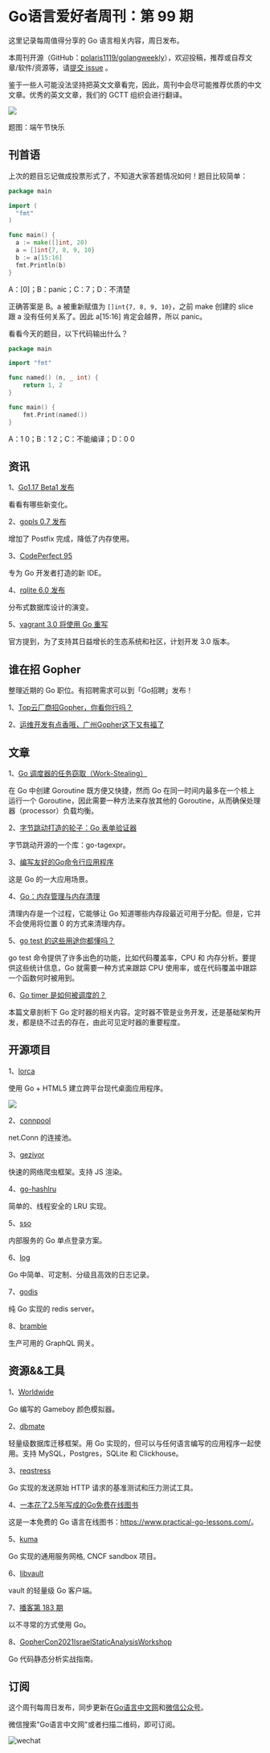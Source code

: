 # Go语言爱好者周刊：第 99 期

这里记录每周值得分享的 Go 语言相关内容，周日发布。

本周刊开源（GitHub：[polaris1119/golangweekly](https://github.com/polaris1119/golangweekly)），欢迎投稿，推荐或自荐文章/软件/资源等，请[提交 issue](https://github.com/polaris1119/golangweekly/issues) 。

鉴于一些人可能没法坚持把英文文章看完，因此，周刊中会尽可能推荐优质的中文文章。优秀的英文文章，我们的 GCTT 组织会进行翻译。

![](imgs/issue099/cover.png)

题图：端午节快乐

## 刊首语

上次的题目忘记做成投票形式了，不知道大家答题情况如何！题目比较简单：

```go
package main

import (
  "fmt"
)

func main() {
  a := make([]int, 20)
  a = []int{7, 8, 9, 10}
  b := a[15:16]
  fmt.Println(b)
}
```

A：[0]；B：panic；C：7；D：不清楚

正确答案是 B。a 被重新赋值为 `[]int{7, 8, 9, 10}`，之前 make 创建的 slice 跟 a 没有任何关系了。因此 a[15:16] 肯定会越界，所以 panic。

看看今天的题目，以下代码输出什么？

```go
package main

import "fmt"

func named() (n, _ int) {
	return 1, 2
}

func main() {
	fmt.Print(named())
}
```

A：1 0；B：1 2；C：不能编译；D：0 0

## 资讯

1、[Go1.17 Beta1 发布](https://mp.weixin.qq.com/s/2UeuFECPBoxh2nUDxohVNg)

看看有哪些新变化。

2、[gopls 0.7 发布](https://github.com/golang/tools/releases/tag/gopls/v0.7.0)

增加了 Postfix 完成，降低了内存使用。

3、[CodePerfect 95](https://codeperfect95.com/)

专为 Go 开发者打造的新 IDE。

4、[rqlite 6.0 发布](https://www.philipotoole.com/rqlite-6-0-0-building-for-the-future/)

分布式数据库设计的演变。

5、[vagrant 3.0 将使用 Go 重写](https://www.hashicorp.com/blog/toward-vagrant-3-0)

官方提到，为了支持其日益增长的生态系统和社区，计划开发 3.0 版本。

## 谁在招 Gopher

整理近期的 Go 职位。有招聘需求可以到「Go招聘」发布！ 

1、[Top云厂商招Gopher，你看你行吗？](https://mp.weixin.qq.com/s/GE05WZBz2SqlwswUhZaJ-Q)

2、[运维开发有点香哦，广州Gopher这下又有福了](https://mp.weixin.qq.com/s/g737LlDDxsEnQDTd6wgy5Q)

## 文章

1、[Go 调度器的任务窃取（Work-Stealing）](https://mp.weixin.qq.com/s/trBAi976eaaTDcSzpAqPkQ)

在 Go 中创建 Goroutine 既方便又快捷，然而 Go 在同一时间内最多在一个核上运行一个 Goroutine，因此需要一种方法来存放其他的 Goroutine，从而确保处理器（processor）负载均衡。

2、[字节跳动打造的轮子：Go 表单验证器](https://mp.weixin.qq.com/s/Oc90iCYyZGj5uDKhj8eGWw)

字节跳动开源的一个库：go-tagexpr。

3、[编写友好的Go命令行应用程序](https://mp.weixin.qq.com/s/qOhdWkIG5lZG6hV7QHIsaQ)

这是 Go 的一大应用场景。

4、[Go：内存管理与内存清理](https://mp.weixin.qq.com/s/gTk2UcVCv4a0xuP44oqZhg)

清理内存是一个过程，它能够让 Go 知道哪些内存段最近可用于分配。但是，它并不会使用将位置 0 的方式来清理内存。

5、[go test 的这些用途你都懂吗？](https://mp.weixin.qq.com/s/rt737Zdt30sYw9Fk-5n71A)

go test 命令提供了许多出色的功能，比如代码覆盖率，CPU 和 内存分析。要提供这些统计信息，Go 就需要一种方式来跟踪 CPU 使用率，或在代码覆盖中跟踪一个函数何时被用到。

6、[Go timer 是如何被调度的？](https://mp.weixin.qq.com/s/iseiQ20eIUR9i02fy1tFhg)

本篇文章剖析下 Go 定时器的相关内容。定时器不管是业务开发，还是基础架构开发，都是绕不过去的存在，由此可见定时器的重要程度。

## 开源项目

1、[lorca](https://github.com/zserge/lorca)

使用 Go + HTML5 建立跨平台现代桌面应用程序。

![](imgs/issue099/lorca.png)

2、[connpool](https://github.com/buraksezer/connpool)

net.Conn 的连接池。

3、[geziyor](https://github.com/geziyor/geziyor)

快速的网络爬虫框架。支持 JS 渲染。

4、[go-hashlru](https://github.com/saurabh0719/go-hashlru)

简单的、线程安全的 LRU 实现。

5、[sso](https://github.com/buzzfeed/sso)

内部服务的 Go 单点登录方案。

6、[log](https://github.com/ermanimer/log)

Go 中简单、可定制、分级且高效的日志记录。

7、[godis](https://github.com/HDT3213/godis)

纯 Go 实现的 redis server。

8、[bramble](https://github.com/movio/bramble)

生产可用的 GraphQL 网关。

## 资源&&工具

1、[Worldwide](https://github.com/pokemium/Worldwide)

Go 编写的 Gameboy 颜色模拟器。

2、[dbmate](https://github.com/amacneil/dbmate)

轻量级数据库迁移框架。用 Go 实现的，但可以与任何语言编写的应用程序一起使用。支持 MySQL，Postgres，SQLite 和 Clickhouse。

3、[reqstress](https://github.com/utkusen/reqstress)

Go 实现的发送原始 HTTP 请求的基准测试和压力测试工具。

4、[一本花了2.5年写成的Go免费在线图书](https://mp.weixin.qq.com/s/Z97eT7FrqeJhygQwKvJaIw)

这是一本免费的 Go 语言在线图书：<https://www.practical-go-lessons.com/>。

5、[kuma](https://github.com/kumahq/kuma)

Go 实现的通用服务网格, CNCF sandbox 项目。

6、[libvault](https://github.com/canidam/libvault)

vault 的轻量级 Go 客户端。

7、[播客第 183 期](https://changelog.com/gotime/183)

以不寻常的方式使用 Go。

8、[GopherCon2021IsraelStaticAnalysisWorkshop](https://github.com/amit-davidson/GopherCon2021IsraelStaticAnalysisWorkshop)

Go 代码静态分析实战指南。

## 订阅

这个周刊每周日发布，同步更新在[Go语言中文网](https://studygolang.com/go/weekly)和[微信公众号](https://weixin.sogou.com/weixin?query=Go%E8%AF%AD%E8%A8%80%E4%B8%AD%E6%96%87%E7%BD%91)。

微信搜索"Go语言中文网"或者扫描二维码，即可订阅。

![wechat](imgs/wechat.png)
